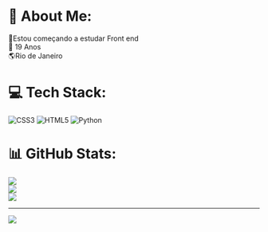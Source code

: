 # 💫 About Me:
🔭Estou começando a estudar Front end<br>💫 19 Anos<br>🌎Rio de Janeiro


# 💻 Tech Stack:
![CSS3](https://img.shields.io/badge/css3-%231572B6.svg?style=for-the-badge&logo=css3&logoColor=white) ![HTML5](https://img.shields.io/badge/html5-%23E34F26.svg?style=for-the-badge&logo=html5&logoColor=white) ![Python](https://img.shields.io/badge/python-3670A0?style=for-the-badge&logo=python&logoColor=ffdd54)
# 📊 GitHub Stats:
![](https://github-readme-stats.vercel.app/api?username=VinyXTkkj&theme=dark&hide_border=false&include_all_commits=false&count_private=true)<br/>
![](https://github-readme-streak-stats.herokuapp.com/?user=VinyXTkkj&theme=dark&hide_border=false)<br/>
![](https://github-readme-stats.vercel.app/api/top-langs/?username=VinyXTkkj&theme=dark&hide_border=false&include_all_commits=false&count_private=true&layout=compact)

---
[![](https://visitcount.itsvg.in/api?id=VinyXTkkj&icon=0&color=0)](https://visitcount.itsvg.in)

<!-- Proudly created with GPRM ( https://gprm.itsvg.in ) -->
